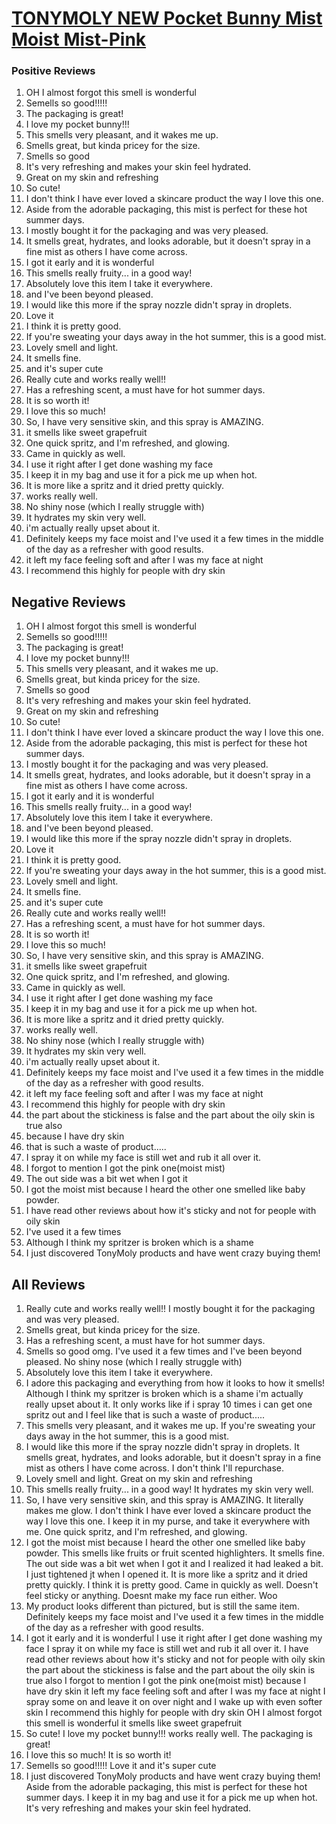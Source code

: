 # [TONYMOLY NEW Pocket Bunny Mist Moist Mist-Pink](https://products.checkmycream.com/products/TONYMOLY-NEW-Pocket-Bunny-Mist-Moist-Mist-Pink.html)

### Positive Reviews

<ol>
      <li>OH I almost forgot this smell is wonderful</li>
      <li>Semells so good!!!!!</li>
      <li>The packaging is great!</li>
      <li>I love my pocket bunny!!!</li>
      <li>This smells very pleasant, and it wakes me up.</li>
      <li>Smells great, but kinda pricey for the size.</li>
      <li>Smells so good</li>
      <li>It&#x27;s very refreshing and makes your skin feel hydrated.</li>
      <li>Great on my skin and refreshing</li>
      <li>So cute!</li>
      <li>I don&#x27;t think I have ever loved a skincare product the way I love this one.</li>
      <li>Aside from the adorable packaging, this mist is perfect for these hot summer days.</li>
      <li>I mostly bought it for the packaging and was very pleased.</li>
      <li>It smells great, hydrates, and looks adorable, but it doesn&#x27;t spray in a fine mist as others I have come across.</li>
      <li>I got it early and it is wonderful</li>
      <li>This smells really fruity... in a good way!</li>
      <li>Absolutely love this item I take it everywhere.</li>
      <li>and I&#x27;ve been beyond pleased.</li>
      <li>I would like this more if the spray nozzle didn&#x27;t spray in droplets.</li>
      <li>Love it</li>
      <li>I think it is pretty good.</li>
      <li>If you&#x27;re sweating your days away in the hot summer, this is a good mist.</li>
      <li>Lovely smell and light.</li>
      <li>It smells fine.</li>
      <li>and it&#x27;s super cute</li>
      <li>Really cute and works really well!!</li>
      <li>Has a refreshing scent, a must have for hot summer days.</li>
      <li>It is so worth it!</li>
      <li>I love this so much!</li>
      <li>So, I have very sensitive skin, and this spray is AMAZING.</li>
      <li>it smells like sweet grapefruit</li>
      <li>One quick spritz, and I&#x27;m refreshed, and glowing.</li>
      <li>Came in quickly as well.</li>
      <li>I use it right after I get done washing my face</li>
      <li>I keep it in my bag and use it for a pick me up when hot.</li>
      <li>It is more like a spritz and it dried pretty quickly.</li>
      <li>works really well.</li>
      <li>No shiny nose (which I really struggle with)</li>
      <li>It hydrates my skin very well.</li>
      <li>i&#x27;m actually really upset about it.</li>
      <li>Definitely keeps my face moist and I&#x27;ve used it a few times in the middle of the day as a refresher with good results.</li>
      <li>it left my face feeling soft and after I was my face at night</li>
      <li>I recommend this highly for people with dry skin</li>
</ol>


<h2>Negative Reviews</h2>
<ol>
<li> OH I almost forgot this smell is wonderful</li>
<li> Semells so good!!!!!</li>
<li> The packaging is great!</li>
<li> I love my pocket bunny!!!</li>
<li> This smells very pleasant, and it wakes me up.</li>
<li> Smells great, but kinda pricey for the size.</li>
<li> Smells so good</li>
<li> It&#x27;s very refreshing and makes your skin feel hydrated.</li>
<li> Great on my skin and refreshing</li>
<li> So cute!</li>
<li> I don&#x27;t think I have ever loved a skincare product the way I love this one.</li>
<li> Aside from the adorable packaging, this mist is perfect for these hot summer days.</li>
<li> I mostly bought it for the packaging and was very pleased.</li>
<li> It smells great, hydrates, and looks adorable, but it doesn&#x27;t spray in a fine mist as others I have come across.</li>
<li> I got it early and it is wonderful</li>
<li> This smells really fruity... in a good way!</li>
<li> Absolutely love this item I take it everywhere.</li>
<li> and I&#x27;ve been beyond pleased.</li>
<li> I would like this more if the spray nozzle didn&#x27;t spray in droplets.</li>
<li> Love it</li>
<li> I think it is pretty good.</li>
<li> If you&#x27;re sweating your days away in the hot summer, this is a good mist.</li>
<li> Lovely smell and light.</li>
<li> It smells fine.</li>
<li> and it&#x27;s super cute</li>
<li> Really cute and works really well!!</li>
<li> Has a refreshing scent, a must have for hot summer days.</li>
<li> It is so worth it!</li>
<li> I love this so much!</li>
<li> So, I have very sensitive skin, and this spray is AMAZING.</li>
<li> it smells like sweet grapefruit</li>
<li> One quick spritz, and I&#x27;m refreshed, and glowing.</li>
<li> Came in quickly as well.</li>
<li> I use it right after I get done washing my face</li>
<li> I keep it in my bag and use it for a pick me up when hot.</li>
<li> It is more like a spritz and it dried pretty quickly.</li>
<li> works really well.</li>
<li> No shiny nose (which I really struggle with)</li>
<li> It hydrates my skin very well.</li>
<li> i&#x27;m actually really upset about it.</li>
<li> Definitely keeps my face moist and I&#x27;ve used it a few times in the middle of the day as a refresher with good results.</li>
<li> it left my face feeling soft and after I was my face at night</li>
<li> I recommend this highly for people with dry skin</li>
<li> the part about the stickiness is false and the part about the oily skin is true also</li>
<li> because I have dry skin</li>
<li> that is such a waste of product.....</li>
<li> I spray it on while my face is still wet and rub it all over it.</li>
<li> I forgot to mention I got the pink one(moist mist)</li>
<li> The out side was a bit wet when I got it</li>
<li> I got the moist mist because I heard the other one smelled like baby powder.</li>
<li> I have read other reviews about how it&#x27;s sticky and not for people with oily skin</li>
<li> I&#x27;ve used it a few times</li>
<li> Although I think my spritzer is broken which is a shame</li>
<li> I just discovered TonyMoly products and have went crazy buying them!</li>
</ol>

<h2>All Reviews</h2>

<ol>
    <li> Really cute and works really well!! I mostly bought it for the packaging and was very pleased.</li>
    <li> Smells great, but kinda pricey for the size.</li>
    <li> Has a refreshing scent, a must have for hot summer days.</li>
    <li> Smells so good omg. I&#x27;ve used it a few times and I&#x27;ve been beyond pleased. No shiny nose (which I really struggle with)</li>
    <li> Absolutely love this item I take it everywhere.</li>
    <li> I adore this packaging and everything from how it looks to how it smells! Although I think my spritzer is broken which is a shame i&#x27;m actually really upset about it. It only works like if i spray 10 times i can get one spritz out and I feel like that is such a waste of product.....</li>
    <li> This smells very pleasant, and it wakes me up. If you&#x27;re sweating your days away in the hot summer, this is a good mist.</li>
    <li> I would like this more if the spray nozzle didn&#x27;t spray in droplets. It smells great, hydrates, and looks adorable, but it doesn&#x27;t spray in a fine mist as others I have come across. I don&#x27;t think I&#x27;ll repurchase.</li>
    <li> Lovely smell and light. Great on my skin and refreshing</li>
    <li> This smells really fruity... in a good way! It hydrates my skin very well.</li>
    <li> So, I have very sensitive skin, and this spray is AMAZING. It literally makes me glow. I don&#x27;t think I have ever loved a skincare product the way I love this one. I keep it in my purse, and take it everywhere with me. One quick spritz, and I&#x27;m refreshed, and glowing.</li>
    <li> I got the moist mist because I heard the other one smelled like baby powder. This smells like fruits or fruit scented highlighters. It smells fine. The out side was a bit wet when I got it and I realized it had leaked a bit. I just tightened jt when I opened it. It is more like a spritz and it dried pretty quickly. I think it is pretty good. Came in quickly as well. Doesn&#x27;t feel sticky or anything. Doesnt make my face run either. Woo</li>
    <li> My product looks different than pictured, but is still the same item. Definitely keeps my face moist and I&#x27;ve used it a few times in the middle of the day as a refresher with good results.</li>
    <li> I got it early and it is wonderful I use it right after I get done washing my face I spray it on while my face is still wet and rub it all over it. I have read other reviews about how it&#x27;s sticky and not for people with oily skin the part about the stickiness is false and the part about the oily skin is true also I forgot to mention I got the pink one(moist mist) because I have dry skin it left my face feeling soft and after I was my face at night I spray some on and leave it on over night and I wake up with even softer skin I recommend this highly for people with dry skin OH I almost forgot this smell is wonderful it smells like sweet grapefruit</li>
    <li> So cute! I love my pocket bunny!!! works really well. The packaging is great!</li>
    <li> I love this so much! It is so worth it!</li>
    <li> Semells so good!!!!! Love it and it&#x27;s super cute</li>
    <li> I just discovered TonyMoly products and have went crazy buying them! Aside from the adorable packaging, this mist is perfect for these hot summer days. I keep it in my bag and use it for a pick me up when hot. It&#x27;s very refreshing and makes your skin feel hydrated.</li>
</ol>





